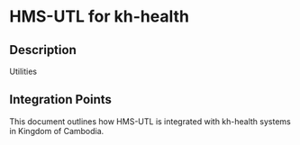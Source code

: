 # HMS-UTL for kh-health

## Description

Utilities

## Integration Points

This document outlines how HMS-UTL is integrated with kh-health systems in Kingdom of Cambodia.

